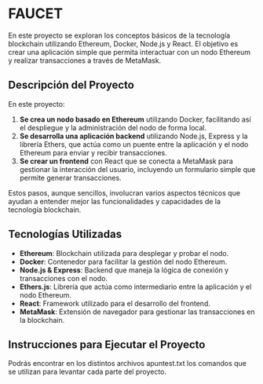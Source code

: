 # FAUCET

En este proyecto se exploran los conceptos básicos de la tecnología blockchain utilizando Ethereum, Docker, Node.js y React. El objetivo es crear una aplicación simple que permita interactuar con un nodo Ethereum y realizar transacciones a través de MetaMask.

## Descripción del Proyecto

En este proyecto:
1. **Se crea un nodo basado en Ethereum** utilizando Docker, facilitando así el despliegue y la administración del nodo de forma local.
2. **Se desarrolla una aplicación backend** utilizando Node.js, Express y la librería Ethers, que actúa como un puente entre la aplicación y el nodo Ethereum para enviar y recibir transacciones.
3. **Se crear un frontend** con React que se conecta a MetaMask para gestionar la interacción del usuario, incluyendo un formulario simple que permite generar transacciones.

Estos pasos, aunque sencillos, involucran varios aspectos técnicos que ayudan a entender mejor las funcionalidades y capacidades de la tecnología blockchain.

## Tecnologías Utilizadas

- **Ethereum**: Blockchain utilizada para desplegar y probar el nodo.
- **Docker**: Contenedor para facilitar la gestión del nodo Ethereum.
- **Node.js & Express**: Backend que maneja la lógica de conexión y transacciones con el nodo.
- **Ethers.js**: Librería que actúa como intermediario entre la aplicación y el nodo Ethereum.
- **React**: Framework utilizado para el desarrollo del frontend.
- **MetaMask**: Extensión de navegador para gestionar las transacciones en la blockchain.

## Instrucciones para Ejecutar el Proyecto
Podrás encontrar en los distintos archivos apuntest.txt los comandos que se utilizan para levantar cada parte del proyecto.
